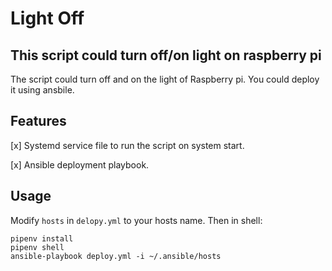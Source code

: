 # Light Off
## This script could turn off/on light on raspberry pi

The script could turn off and on the light of Raspberry pi. You could deploy it using ansbile.

## Features
[x] Systemd service file to run the script on system start.

[x] Ansible deployment playbook.

## Usage

Modify `hosts` in `delopy.yml` to your hosts name. Then in shell:
```
pipenv install
pipenv shell
ansible-playbook deploy.yml -i ~/.ansible/hosts
```